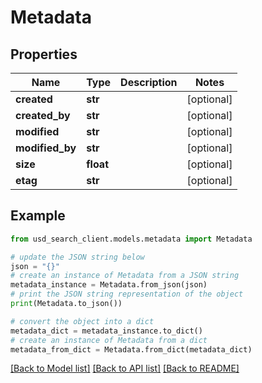 # Metadata


## Properties

Name | Type | Description | Notes
------------ | ------------- | ------------- | -------------
**created** | **str** |  | [optional] 
**created_by** | **str** |  | [optional] 
**modified** | **str** |  | [optional] 
**modified_by** | **str** |  | [optional] 
**size** | **float** |  | [optional] 
**etag** | **str** |  | [optional] 

## Example

```python
from usd_search_client.models.metadata import Metadata

# update the JSON string below
json = "{}"
# create an instance of Metadata from a JSON string
metadata_instance = Metadata.from_json(json)
# print the JSON string representation of the object
print(Metadata.to_json())

# convert the object into a dict
metadata_dict = metadata_instance.to_dict()
# create an instance of Metadata from a dict
metadata_from_dict = Metadata.from_dict(metadata_dict)
```
[[Back to Model list]](../README.md#documentation-for-models) [[Back to API list]](../README.md#documentation-for-api-endpoints) [[Back to README]](../README.md)



